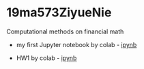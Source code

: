 # 19ma573ZiyueNie
Computational methods on financial math

 * my first Jupyter notebook by colab - [ipynb](\src\first_notebook_v01.ipynb)
 
 * HW1 by colab - [ipynb](hw1.ipynb)

